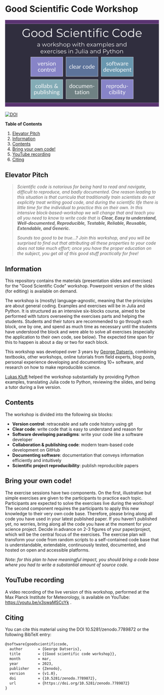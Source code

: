 # Good Scientific Code Workshop
![](Good_Scientific_Code_logo.png)

[![DOI](https://zenodo.org/badge/515197201.svg)](https://zenodo.org/badge/latestdoi/515197201)

**Table of Contents**
1. [Elevator Pitch](#elevator-pitch)
2. [Information](#information)
3. [Contents](#contents)
4. [Bring your own code!](#bring-your-own-code)
5. [YouTube recording](#youtube-recording)
6. [Citing](#citing)


## Elevator Pitch

> _Scientific code is notorious for being hard to read and navigate, difficult to reproduce, and badly documented. One reason leading to this situation is that curricula that traditionally train scientists do not explicitly treat writing good code, and during the scientific life there is little time for the individual to practice this on their own. In this intensive block-based-workshop we will change that and teach you all you need to know to write code that is **Clear, Easy to understand, Well-documented, Reproducible, Testable, Reliable, Reusable, Extendable, and Generic.**_
>
> _Sounds too good to be true…? Join this workshop, and you will be surprised to find out that attributing all these properties to your code does not take much effort; once you have the proper education on the subject, you get all of this good stuff practically for free!_

## Information
This repository contains the materials (presentation slides and exercises) for the "Good Scientific Code" workshop. Powerpoint version of the slides (for editing) is available on demand.

The workshop is (mostly) language-agnostic, meaning that the principles are about general coding. Examples and exercises will be in Julia and Python.
It is structured as an intensive six-blocks course, aimed to be performed with tutors overseeing the exercises parts and helping the students. Students and their tutors are recommended to go through each block, one by one, and spend as much time as necessary until the students have understood the block and were able to solve all exercises (especially the application to their own code, see below). The expected time span for this to happen is about a day or two for each block.

This workshop was developed over 3 years by [George Datseris](https://github.com/Datseris/), combining textbooks, other workshops, online tutorials from field experts, blog posts, personal experience developing and documenting 10+ software, and research on how to make reproducible science.

[Lukas Kluft](https://github.com/lkluft/) helped the workshop substantially by providing Python examples, translating Julia code to Python, reviewing the slides, and being a tutor during a live version.

## Contents

The workshop is divided into the following six blocks:

- **Version control**: retraceable and safe code history using git
- **Clear code**: write code that is easy to understand and reason for
- **Software developing paradigms**: write your code like a software developer
- **Collaboration & publishing code**: modern team-based code development on GitHub
- **Documenting software**: documentation that conveys information efficiently and intuitively
- **Scientific project reproducibility**: publish reproducible papers

## Bring your own code!
The exercise sessions have two components. On the first, illustrative but simple exercises are given to the participants to practice each topic. Participants are expected to solve the exercises live during the workshop! The second component requires the participants to apply this new knowledge to their very own code base. Therefore, please bring along all code you have used in your latest published paper. If you haven’t published yet, no worries, bring along all the code you have at the moment for your science project. Decide in advance on 2-3 figures of your paper/project, which will be the central focus of the exercises. The exercise plan will transform your code from random scripts to a self-contained code base that is understandable, extendable, continuously tested, documented, and hosted on open and accessible platforms.

_Note: for this plan to have meaningful impact, you should bring a code base where you had to write a substantial amount of source code._

## YouTube recording
A video recording of the live version of this workshop, performed at the Max Planck Institute for Meteorology, is available on YouTube: https://youtu.be/x3swaMSCcYk .

## Citing

You can cite this material using the DOI 10.5281/zenodo.7789872  or the following BibTeX entry:

```
@software{goodscientificcode,
  author       = {George Datseris},
  title        = {{Good scientific code workshop}},
  month        = mar,
  year         = 2023,
  publisher    = {Zenodo},
  version      = {v1.0},
  doi          = {10.5281/zenodo.7789872},
  url          = {https://doi.org/10.5281/zenodo.7789872}
}
```
